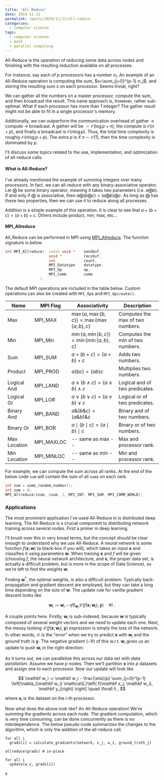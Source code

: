 ```yaml
---
title: 'All Reduce'
date: 2019-11-12
permalink: /posts/2019/11/12/all-reduce
categories:
  - computer science
tags:
  - computer science
  - math
  - parallel computing
---
```


All-Reduce is the operation of _reducing_ some data across nodes and finishing with the resulting reduction available on all processes. 

For instance, say each of $p$ processors has a number $n_i$. An example of an All-Reduce operation is computing the sum, $s=\sum_{j=0}^{p-1} n_j$, and storing the resulting sum $s$ on each processor. Seems trivial, right?

We can gather all the numbers on a master processor, compute the sum, and then broadcast the result. This naive approach is, however, rather sub-optimal. What if each processor has more than 1 integer? The gather result might not be able to fit in a single processor's memory.

Additionally, we can outperform the communication overhead of gather $\rightarrow$ compute $\rightarrow$ broadcast. A gather will be $\sim\mathcal{O}(\log p + n)$, the compute is $\mathcal{O}(n+p)$, and finally a broadcast is $\mathcal{O}(n\log p)$. Thus, the total time complexity is roughly $\mathcal{O}(n \log p + p)$. The extra $p$ is if $n\sim\mathcal{O}(1)$, then the time complexity is dominated by $p$.

I'll discuss some topics related to the use, implementation, and optimization of all-reduce calls.

#### What is All-Reduce?
I've already mentioned the example of summing integers over many processors. In fact, we can all-reduce with any binary-associative operator. Let $\bigoplus$ be some binary operator, meaning it takes two parameters (i.e. $a \bigoplus b$). If and only if $\bigoplus$ is associative, then $a \bigoplus \left(b \bigoplus c\right) = \left(a \bigoplus b\right) \bigoplus c$. As long as $\bigoplus$ has these two properties, then we can use it to reduce along all processes.

Addition is a simple example of this operation. It is clear to see that $a+(b+c)=(a+b)+c$. Others include product, min, max, etc... 


#### MPI_Allreduce
All_Reduce can be performed in MPI using [MPI_Allreduce](https://www.mpich.org/static/docs/latest/www3/MPI_Allreduce.html). The function signature is below.

```c++
int MPI_Allreduce(  const void *    sendbuf,
                    void *          recvbuf, 
                    int             count, 
                    MPI_Datatype    datatype, 
                    MPI_Op          op, 
                    MPI_Comm        comm
                )
```

The default MPI operations are included in the table below. Custom operations can also be created with `MPI_Op`s and `MPI_Opcreate()`.

| Name         | MPI Flag   | Associativity                                                                              | Description                      |
| ------------ | ---------- | ------------------------------------------------------------------------------------------ | -------------------------------- |
| Max          | MPI_MAX    | $\max\lbrace a, \max\lbrace b,c\rbrace\rbrace=\max\lbrace\max\lbrace a,b\rbrace ,c\rbrace$ | Computes the max of two numbers. |
| Min          | MPI_Min    | $\min\lbrace a, \min\lbrace b,c\rbrace\rbrace=\min\lbrace\min\lbrace a,b\rbrace ,c\rbrace$ | Computes the min of two numbers. |
| Sum          | MPI_SUM    | $a+(b+c)=(a+b)+c$                                                                          | Adds two numbers.                |
| Product      | MPI_PROD   | $a(bc)=(ab)c$                                                                              | Multiplies two numbers.          |
| Logical And  | MPI_LAND   | $a \land (b \land c) = (a \land b) \land c$                                                | Logical and of two predicates.   |
| Logical Or   | MPI_LOR    | $a \lor (b \lor c) = (a \lor b) \lor c$                                                    | Logical or of two predicates.    |
| Binary And   | MPI_BAND   | $a \& (b \& c) = (a \& b) \& c$                                                            | Binary and of two numbers.       |
| Binary Or    | MPI_BOR    | $a \mid (b \mid c) = (a \mid b) \mid c$                                                    | Binary or of two numbers.        |
| Max Location | MPI_MAXLOC | -- same as max --                                                                          | Max and processor rank.          |
| Min Location | MPI_MINLOC | -- same as min --                                                                          | Min and processor rank.          |


For example, we can compute the sum across all ranks. At the end of the below code `sum` will contain the sum of all `num`s on each rank. 

```c++
int num = some_random_number();
int sum = 0;
MPI_Allreduce(&num, &sum, 1, MPI_INT, MPI_SUM, MPI_COMM_WORLD);
```

### Applications

The most prominent application I've used All-Reduce in is distributed deep learning. The All-Reduce is a crucial component to distributing network training across several nodes. First a primer in deep learning.

I'll brush over this in very broad terms, but the concept should be clear enough to understand why we use All-Reduce. A neural network is some function $f(\mathbf x; \mathbf w)$ (a black-box if you will), which takes an input $\mathbf x$ and classifies it using parameters $\mathbf w$. When training $\mathbf x$ and $f$ will be given (choosing $f$, the neural network architecture, and $\mathbf x$, the proper data set, is actually a difficult problem, but is more in the scope of Data Science), so we're left to find the weights $\mathbf w$.

Finding $\mathbf w^*$, the optimal weights, is also a difficult problem. Typically back-propagation and gradient descent are employed, but they can take a long time depending on the size of $\mathbf w$. The update rule for vanilla gradient descent looks like

$$ \mathbf w_i := \mathbf w_i - \eta \nabla_{\mathbf w_i} \mathcal{L}\left( f(\mathbf x; \mathbf w_i), \mathbf y\right)\quad \forall i\ .  $$

A couple points here. Firstly, $\mathbf w_i$ is sub-indexed, because $\mathbf w$ is typically composed of several weight vectors and we need to update each one. Next, the messy looking $\mathcal{L}\left( f(\mathbf x; \mathbf w_i), \mathbf y\right)$ expression is simply the loss of the network. In other words, $\mathcal{L}$ is the "error" when we try to predict $\mathbf x$ with $\mathbf w_i$ and the ground truth is $\mathbf y$. The negative gradient ($-\nabla$) of this w.r.t. $\mathbf w_i$ gives us an update to push $\mathbf w_i$ in the right direction.


As it turns out, we can parallelize this across our data set with _data parallelism_. Assume we have $p$ nodes. Then we'll partition $\mathbf x$ into $p$ datasets and assign one to each processor. Now our update will look like

$$ \mathbf w_i := \mathbf w_i - \frac{\eta}{p} \sum_{j=0}^{p-1} \left[\nabla_{\mathbf w_i} \mathcal{L}\left( f(\mathbf x_j; \mathbf w_i), \mathbf y_j\right) \right] \quad \forall i\ , $$

where $\mathbf x_i$ is the dataset on the $i$-th processor.

Now what does the above look like? An All-Reduce operation! We're summing the gradients across each node. The gradient computation, which is very time consuming, can be done concurrently as there is no interdependence. The below pseudo-code summarizes the changes to the algorithm, which is only the addition of the all-reduce call. 

``` 
for all i
  grads[i] = calculate_gradients(network, x_j, w_i, ground_truth_j) 

allreduce(grads) # in-place

for all i
  update(w_i, grads[i])
```
s
